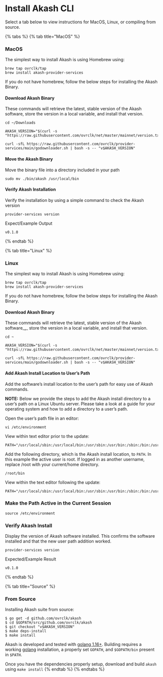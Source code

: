 # Install Akash CLI

Select a tab below to view instructions for MacOS, Linux, or compiling from source.

{% tabs %}
{% tab title="MacOS" %}
### MacOS

The simplest way to install Akash is using Homebrew using:

```
brew tap ovrclk/tap
brew install akash-provider-services
```

If you do not have homebrew, follow the below steps for installing the Akash Binary.

#### Download Akash Binary

These commands will retrieve the latest, stable version of the Akash software, store the version in a local variable, and install that version.

```
cd ~/Downloads

AKASH_VERSION="$(curl -s "https://raw.githubusercontent.com/ovrclk/net/master/mainnet/version.txt")"

curl -sfL https://raw.githubusercontent.com/ovrclk/provider-services/main/godownloader.sh | bash -s -- "v$AKASH_VERSION"
```

#### Move the Akash Binary

Move the binary file into a directory included in your path

```
sudo mv ./bin/akash /usr/local/bin
```

#### Verify Akash Installation

Verify the installation by using a simple command to check the Akash version

```
provider-services version
```

Expect/Example Output

```
v0.1.0
```
{% endtab %}

{% tab title="Linux" %}
### Linux

The simplest way to install Akash is using Homebrew using:

```
brew tap ovrclk/tap
brew install akash-provider-services
```

If you do not have homebrew, follow the below steps for installing the Akash Binary.

#### Download Akash Binary

These commands will retrieve the latest, stable version of the Akash software\_**,**\_ store the version in a local variable, and install that version.

```
cd ~

AKASH_VERSION="$(curl -s "https://raw.githubusercontent.com/ovrclk/net/master/mainnet/version.txt")"

curl -sfL https://raw.githubusercontent.com/ovrclk/provider-services/main/godownloader.sh | bash -s -- "v$AKASH_VERSION"
```

#### Add Akash Install Location to User’s Path

Add the software’s install location to the user’s path for easy use of Akash commands.

**NOTE:** Below we provide the steps to add the Akash install directory to a user’s path on a Linux Ubuntu server. Please take a look at a guide for your operating system and how to add a directory to a user’s path.

Open the user’s path file in an editor:

```
vi /etc/environment
```

View within text editor prior to the update:

```
PATH="/usr/local/sbin:/usr/local/bin:/usr/sbin:/usr/bin:/sbin:/bin:/usr/games:/usr/local/games:/snap/bin"
```

Add the following directory, which is the Akash install location, to `PATH`. In this example the active user is root. If logged in as another username, replace /root with your current/home directory.

```
/root/bin
```

View within the text editor following the update:

```
PATH="/usr/local/sbin:/usr/local/bin:/usr/sbin:/usr/bin:/sbin:/bin:/usr/games:/usr/local/games:/snap/bin:/root/bin"
```

### Make the Path Active in the Current Session

```
source /etc/environment
```

### Verify Akash Install

Display the version of Akash software installed. This confirms the software installed and that the new user path addition worked.

```
provider-services version
```

Expected/Example Result

```
v0.1.0
```
{% endtab %}

{% tab title="Source" %}
### From Source

Installing Akash suite from source:

```
$ go get -d github.com/ovrclk/akash
$ cd $GOPATH/src/github.com/ovrclk/akash
$ git checkout "v$AKASH_VERSION"
$ make deps-install
$ make install
```

Akash is developed and tested with [golang 1.16+](https://golang.org/). Building requires a working [golang](https://golang.org/) installation, a properly set `GOPATH`, and `$GOPATH/bin` present in `$PATH`.

Once you have the dependencies properly setup, download and build `akash` using `make install`
{% endtab %}
{% endtabs %}
